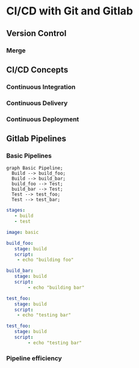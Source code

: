 # CI/CD with Git and Gitlab

## Version Control

### Merge

### 

## CI/CD Concepts

### Continuous Integration

### Continuous Delivery

### Continuous Deployment

## Gitlab Pipelines

### Basic Pipelines

```mermaid
graph Basic Pipeline;
  Build --> build_foo;
  Build --> build_bar;
  build_foo --> Test;
  build_bar --> Test;
  Test --> test_foo;
  Test --> test_bar;
```

```yml
stages:
   - build
   - test

image: basic

build_foo:
   stage: build
   script:
	- echo "building foo"

build_bar:
   stage: build
   script:
        - echo "building bar"

test_foo:
   stage: build
   script:
	- echo "testing bar"

test_foo:
   stage: build
   script:
        - echo "testing bar"

```

### Pipeline efficiency


